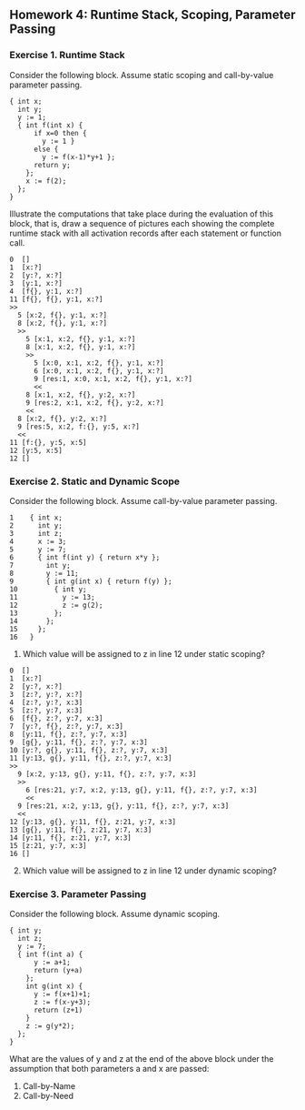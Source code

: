 ## Homework 4: Runtime Stack, Scoping, Parameter Passing

### Exercise 1. Runtime Stack
Consider the following block. Assume static scoping and call-by-value parameter
passing.
```
{ int x;
  int y;
  y := 1;
  { int f(int x) {
      if x=0 then {
        y := 1 }
      else {
        y := f(x-1)*y+1 };
      return y;
    };
    x := f(2);
  };  
}
```
Illustrate the computations that take place during the evaluation of this block,
that is, draw a sequence of pictures each showing the complete runtime stack
with all activation records after each statement or function call.
```
0  []
1  [x:?]
2  [y:?, x:?]
3  [y:1, x:?]
4  [f{}, y:1, x:?]
11 [f{}, f{}, y:1, x:?]
>>
  5 [x:2, f{}, y:1, x:?]  
  8 [x:2, f{}, y:1, x:?]
  >>
    5 [x:1, x:2, f{}, y:1, x:?]
    8 [x:1, x:2, f{}, y:1, x:?]
    >>
      5 [x:0, x:1, x:2, f{}, y:1, x:?]
      6 [x:0, x:1, x:2, f{}, y:1, x:?]
      9 [res:1, x:0, x:1, x:2, f{}, y:1, x:?]
      <<
    8 [x:1, x:2, f{}, y:2, x:?]
    9 [res:2, x:1, x:2, f{}, y:2, x:?]
    <<
  8 [x:2, f{}, y:2, x:?]
  9 [res:5, x:2, f:{}, y:5, x:?]
  <<
11 [f:{}, y:5, x:5]
12 [y:5, x:5]
12 []  
```

### Exercise 2. Static and Dynamic Scope
Consider the following block. Assume call-by-value parameter passing.
```
1    { int x;
2      int y;
3      int z;
4      x := 3;
5      y := 7;
6      { int f(int y) { return x*y };
7        int y;
8        y := 11;
9        { int g(int x) { return f(y) };
10         { int y;
11           y := 13;
12           z := g(2);
13         };
14       };
15     };
16   }
```
1. Which value will be assigned to z in line 12 under static scoping?
```
0  []
1  [x:?]
2  [y:?, x:?]
3  [z:?, y:?, x:?]
4  [z:?, y:?, x:3]
5  [z:?, y:7, x:3]
6  [f{}, z:?, y:7, x:3]
7  [y:?, f{}, z:?, y:7, x:3]
8  [y:11, f{}, z:?, y:7, x:3]
9  [g{}, y:11, f{}, z:?, y:7, x:3]
10 [y:?, g{}, y:11, f{}, z:?, y:7, x:3]
11 [y:13, g{}, y:11, f{}, z:?, y:7, x:3]  
>>
  9 [x:2, y:13, g{}, y:11, f{}, z:?, y:7, x:3]
  >>
    6 [res:21, y:7, x:2, y:13, g{}, y:11, f{}, z:?, y:7, x:3]
    <<
  9 [res:21, x:2, y:13, g{}, y:11, f{}, z:?, y:7, x:3]
  <<
12 [y:13, g{}, y:11, f{}, z:21, y:7, x:3]
13 [g{}, y:11, f{}, z:21, y:7, x:3]
14 [y:11, f{}, z:21, y:7, x:3]
15 [z:21, y:7, x:3]
16 []      
```

2. Which value will be assigned to z in line 12 under dynamic scoping?

### Exercise 3. Parameter Passing
Consider the following block. Assume dynamic scoping.
```
{ int y;
  int z;
  y := 7;
  { int f(int a) {
      y := a+1;
      return (y+a)
    };
    int g(int x) {
      y := f(x+1)+1;
      z := f(x-y+3);
      return (z+1)
    }
    z := g(y*2);
  };
}
```
What are the values of y and z at the end of the above block under the
assumption that both parameters a and x are passed:
1. Call-by-Name
2. Call-by-Need
